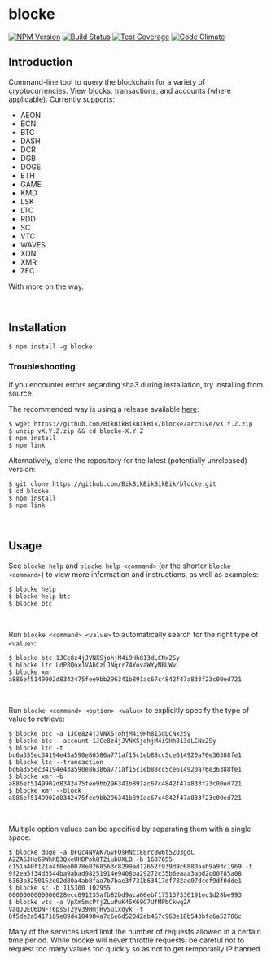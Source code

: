# blocke
[![NPM Version](https://img.shields.io/npm/v/blocke.svg)](https://www.npmjs.com/package/blocke)
[![Build Status](https://travis-ci.org/BikBikBikBikBik/blocke.svg?branch=master)](https://travis-ci.org/BikBikBikBikBik/blocke/)
[![Test Coverage](https://codeclimate.com/github/BikBikBikBikBik/blocke/badges/coverage.svg)](https://codeclimate.com/github/BikBikBikBikBik/blocke/coverage)
[![Code Climate](https://codeclimate.com/github/BikBikBikBikBik/blocke/badges/gpa.svg)](https://codeclimate.com/github/BikBikBikBikBik/blocke/)

## Introduction
Command-line tool to query the blockchain for a variety of cryptocurrencies. View blocks, transactions, and accounts (where applicable). Currently supports:
* AEON
* BCN
* BTC
* DASH
* DCR
* DGB
* DOGE
* ETH
* GAME
* KMD
* LSK
* LTC
* RDD
* SC
* VTC
* WAVES
* XDN
* XMR
* ZEC

With more on the way.

<br />

## Installation
```
$ npm install -g blocke
```

### Troubleshooting
If you encounter errors regarding sha3 during installation, try installing from source. 

The recommended way is using a release available [here](https://github.com/BikBikBikBikBik/blocke/releases):

```
$ wget https://github.com/BikBikBikBikBik/blocke/archive/vX.Y.Z.zip
$ unzip vX.Y.Z.zip && cd blocke-X.Y.Z
$ npm install
$ npm link
```

Alternatively, clone the repository for the latest (potentially unreleased) version:

```
$ git clone https://github.com/BikBikBikBikBik/blocke.git
$ cd blocke
$ npm install
$ npm link
```

<br />

## Usage
See `blocke help` and `blocke help <command>` (or the shorter `blocke <command>`) to view more information and instructions, as well as examples:

```
$ blocke help
$ blocke help btc
$ blocke btc
```

<br />

Run `blocke <command> <value>` to automatically search for the right type of `<value>`:

```
$ blocke btc 1JCe8z4jJVNXSjohjM4i9Hh813dLCNx2Sy
$ blocke ltc LdP8Qox1VAhCzLJNqrr74YovaWYyNBUWvL
$ blocke xmr a886ef5149902d8342475fee9bb296341b891ac67c4842f47a833f23c00ed721
```

<br />

Run `blocke <command> <option> <value>` to explicitly specify the type of value to retrieve:

```
$ blocke btc -a 1JCe8z4jJVNXSjohjM4i9Hh813dLCNx2Sy
$ blocke btc --account 1JCe8z4jJVNXSjohjM4i9Hh813dLCNx2Sy
$ blocke ltc -t bc6a355ec34194e43a590e86386a771af15c1eb88cc5ce614920a76e36388fe1
$ blocke ltc --transaction bc6a355ec34194e43a590e86386a771af15c1eb88cc5ce614920a76e36388fe1
$ blocke xmr -b a886ef5149902d8342475fee9bb296341b891ac67c4842f47a833f23c00ed721
$ blocke xmr --block a886ef5149902d8342475fee9bb296341b891ac67c4842f47a833f23c00ed721
```

<br />

Multiple option values can be specified by separating them with a single space:

```
$ blocke doge -a DFQc4NVAK7GvFQsHNciE8rcBw6t5ZQ3gdC A2ZA6JHq69WhKB3QxeUHDPokQT2iubUXLB -b 1687655 c151a40f121a4f0ee0078e0268563c8299ad12652f939d9c6880aab9a93c1969 -t 9f2ea5f34d3544ba9abad98251914e9408ba29272c35b6eaaa3abd2c00785a08 6363b3250152e02d80a4ab8faa7b7bae3f731b63417df782ac07dcdf9df0dde1
$ blocke sc -b 115300 102955 0000000000000028ecc091235afb82bd9aca66ebf175137336191ec1d28be993
$ blocke vtc -a VpXm5mcPfjZLuPuK45X69G7UfMPbCkwq2A VaqJQEU6DNFT6psST2yv39HmjHvSuixoyk -t 8f5de2a5417169e89d4104984a7c6e6d520d2ab467c963e18b543bfc6a52786c
```

Many of the services used limit the number of requests allowed in a certain time period. While blocke will never throttle requests, be careful not to request too many values too quickly so as not to get temporarily IP banned.
